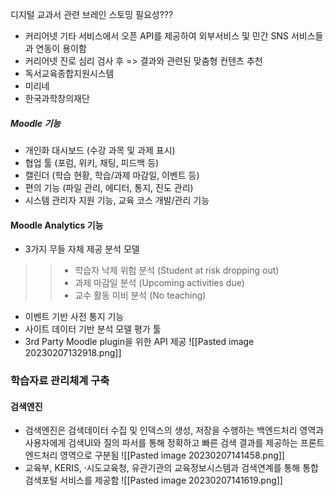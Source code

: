 
디지털 교과서 관련 브레인 스토밍 필요성???

+ 커리어넷 기타 서비스에서 오픈 API를 제공하여 외부서비스 및 민간 SNS 서비스들과 연동이 용이함
+ 커리어넷 진로 심리 검사 후 => 결과와 관련된 맞춤형 컨텐츠 추천
+ 독서교육종합지원시스템
+ 미리네
+ 한국과학창의재단

##### Moodle 기능
+ 개인화 대시보드 (수강 과목 및 과제 표시)
+ 협업 툴 (포럼, 위키, 채팅, 피드백 등)
+ 캘린더 (학습 현황, 학습/과제 마감일, 이벤트 등)
+ 편의 기능 (파일 관리, 에디터, 통지, 진도 관리)
+ 시스템 관리자 지원 기능, 교육 코스 개발/관리 기능

#### Moodle Analytics 기능
+ 3가지 무들 자체 제공 분석 모델
>>- 학습자 낙제 위험 분석 (Student at risk dropping out)
>>- 과제 마감일 분석 (Upcoming activities due)
>>- 교수 활동 미비 분석 (No teaching)
+ 이벤트 기반 사전 통지 기능
+ 사이트 데이터 기반 분석 모델 평가 툴
+ 3rd Party Moodle plugin을 위한 API 제공
![[Pasted image 20230207132918.png]]

### 학습자료 관리체계 구축


#### 검색엔진
+ 검색엔진은 검색데이터 수집 및 인덱스의 생성, 저장을 수행하는 백엔드처리 영역과 사용자에게 검색UI와 질의 파서를 통해 정확하고 빠른 검색 결과를 제공하는 프론트엔드처리 영역으로 구분됨
   ![[Pasted image 20230207141458.png]]
+ 교육부, KERIS, 시〮도교육청, 유관기관의 교육정보시스템과 검색연계를 통해 통합검색포털 서비스를 제공함
![[Pasted image 20230207141619.png]]